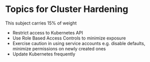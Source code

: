 # Topics for Cluster Hardening

This subject carries 15% of weight

- Restrict access to Kubernetes API
- Use Role Based Access Controls to minimize exposure
- Exercise caution in using service accounts e.g. disable defaults, minimize permissions on newly created ones
- Update Kubernetes frequently